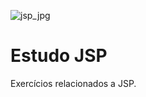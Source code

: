 ![jsp_jpg](https://user-images.githubusercontent.com/89148599/132884879-d3ebfccb-7ec6-4916-9e72-27f40ef31ae6.jpg)


# Estudo JSP

Exercícios relacionados a JSP.

